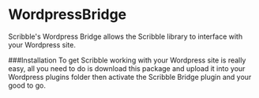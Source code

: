 # WordpressBridge
Scribble's Wordpress Bridge allows the Scribble library to interface with your Wordpress site.

###Installation
To get Scribble working with your Wordpress site is really easy, all you need to do is download this package and upload it into your Wordpress plugins folder then activate the Scribble Bridge plugin and your good to go.
